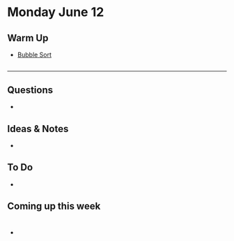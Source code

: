 # Monday June 12

## Warm Up

* [Bubble Sort](https://news.ycombinator.com/item?id=14518093) 

## 

************************************

## Questions 

* 

## Ideas & Notes

* 

## To Do

* 

## Coming up this week

* #

